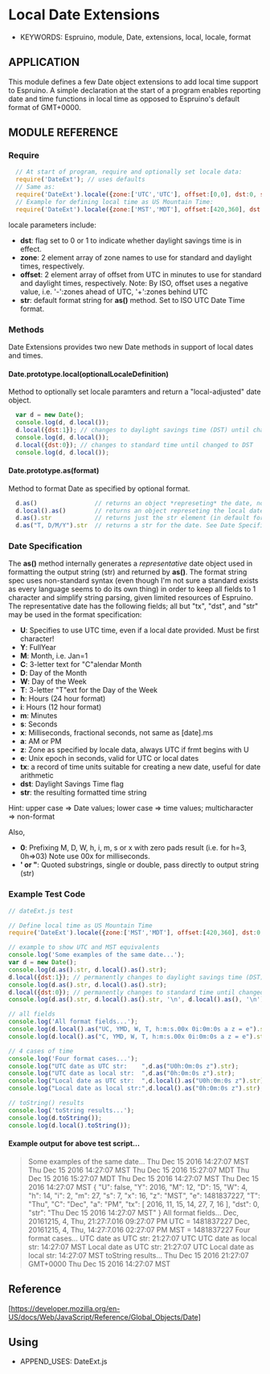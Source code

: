<!--- Copyright (C) 2016 Enchanted Engineering. See the file LICENSE for use. -->

# Local Date Extensions

* KEYWORDS: Espruino, module, Date, extensions, local, locale, format

## APPLICATION

This module defines a few Date object extensions to add local time support to Espruino. A simple declaration at the start of a program enables reporting date and time functions in local time as opposed to Espruino's default format of GMT+0000.

## MODULE REFERENCE

### Require

```javascript
  // At start of program, require and optionally set locale data:
  require('DateExt'); // uses defaults
  // Same as: 
  require('DateExt').locale({zone:['UTC','UTC'], offset:[0,0], dst:0, str:"UY-0M-0D'T'0h:0m:0s'Z'"});
  // Example for defining local time as US Mountain Time:
  require('DateExt').locale({zone:['MST','MDT'], offset:[420,360], dst:0, str:"T C 0D Y 0h:0m:0s z"});
```

locale parameters include:
  - **dst**: flag set to 0 or 1 to indicate whether daylight savings time is in effect.
  - **zone**: 2 element array of zone names to use for standard and daylight times, respectively.
  - **offset**: 2 element array of offset from UTC in minutes to use for standard and daylight times, respectively.
    Note: By ISO, offset uses a negative value, i.e. '-':zones ahead of UTC, '+':zones behind UTC
  - **str**: default format string for **as()** method. Set to ISO UTC Date Time format.

### Methods

Date Extensions provides two new Date methods in support of local dates and times.

#### Date.prototype.local(optionalLocaleDefinition)

Method to optionally set locale paramters and return a "local-adjusted" date object.

```javascript
  var d = new Date();
  console.log(d, d.local());
  d.local({dst:1}); // changes to daylight savings time (DST) until changed back
  console.log(d, d.local());
  d.local({dst:0}); // changes to standard time until changed to DST
  console.log(d, d.local());
```

#### Date.prototype.as(format)

Method to format Date as specified by optional format.

```javascript
  d.as()                // returns an object *represeting* the date, not the same a Date object!
  d.local().as()        // returns an object represeting the local date
  d.as().str            // returns just the str element (in default format) of the date
  d.as("T, D/M/Y").str  // returns a str for the date. See Date Specification.
```

### Date Specification
The **as()** method internally generates a *representative* date object used in formatting the output string (str) and returned by **as()**. The format string spec uses non-standard syntax (even though I'm not sure a standard exists as every language seems to do its own thing) in order to keep all fields to 1 character and simplify string parsing, given limited resources of Espruino. The representative date has the following fields; all but "tx", "dst", and "str" may be used in the format specification:

  - **U**:  Specifies to use UTC time, even if a local date provided. Must be first character!
  - **Y**:  FullYear
  - **M**:  Month, i.e. Jan=1
  - **C**:  3-letter text for "C"alendar Month
  - **D**:  Day of the Month 
  - **W**:  Day of the Week
  - **T**:  3-letter "T"ext for the Day of the Week
  - **h**:  Hours (24 hour format)
  - **i**:  Hours (12 hour format)
  - **m**:  Minutes 
  - **s**:  Seconds
  - **x**:  Milliseconds, fractional seconds, not same as [date].ms
  - **a**:  AM or PM
  - **z**:  Zone as specified by locale data, always UTC if frmt begins with U
  - **e**:  Unix epoch in seconds, valid for UTC or local dates
  - **tx**:  a record of time units suitable for creating a new date, useful for date arithmetic
  - **dst**:  Daylight Savings Time flag
  - **str**:  the resulting formatted time string
  
  Hint: upper case => Date values; lower case => time values; multicharacter => non-format
  
Also,

  - **0**: Prefixing M, D, W, h, i, m, s or x with zero pads result (i.e. for h=3, 0h=>03) 
     Note use 00x for milliseconds.
  - **' or "**: Quoted substrings, single or double, pass directly to output string (str)

### Example Test Code
    
```javascript
// dateExt.js test

// Define local time as US Mountain Time
require('DateExt').locale({zone:['MST','MDT'], offset:[420,360], dst:0, str:"T C 0D Y 0h:0m:0s z"});

// example to show UTC and MST equivalents
console.log('Some examples of the same date...');
var d = new Date();
console.log(d.as().str, d.local().as().str);
d.local({dst:1}); // permanently changes to daylight savings time (DST) until changed back
console.log(d.as().str, d.local().as().str);
d.local({dst:0}); // permanently changes to standard time until changed to DST
console.log(d.as().str, d.local().as().str, '\n', d.local().as(), '\n');

// all fields
console.log('All format fields...');
console.log(d.local().as("UC, YMD, W, T, h:m:s.00x 0i:0m:0s a z = e").str, '\n');
console.log(d.local().as("C, YMD, W, T, h:m:s.00x 0i:0m:0s a z = e").str, '\n');

// 4 cases of time
console.log('Four format cases...');
console.log("UTC date as UTC str:    ",d.as("U0h:0m:0s z").str);
console.log("UTC date as local str:  ",d.as("0h:0m:0s z").str);
console.log("Local date as UTC str:  ",d.local().as("U0h:0m:0s z").str);
console.log("Local date as local str:",d.local().as("0h:0m:0s z").str);

// toString() results
console.log('toString results...');
console.log(d.toString());
console.log(d.local().toString());
```

#### Example output for above test script...

  > Some examples of the same date...
  > Thu Dec 15 2016 14:27:07 MST Thu Dec 15 2016 14:27:07 MST
  > Thu Dec 15 2016 15:27:07 MDT Thu Dec 15 2016 15:27:07 MDT
  > Thu Dec 15 2016 14:27:07 MST Thu Dec 15 2016 14:27:07 MST
  >  { "U": false, "Y": 2016, "M": 12, "D": 15,
  >   "W": 4, "h": 14, "i": 2, "m": 27, "s": 7,
  >   "x": 16,
  >   "z": "MST",
  >   "e": 1481837227,
  >   "T": "Thu",
  >   "C": "Dec",
  >   "a": "PM",
  >   "tx": [ 2016, 11, 15, 14, 27, 7, 16 ],
  >   "dst": 0,
  >   "str": "Thu Dec 15 2016 14:27:07 MST"
  >  }
  > All format fields...
  > Dec, 20161215, 4, Thu, 21:27:7.016 09:27:07 PM UTC = 1481837227
  > Dec, 20161215, 4, Thu, 14:27:7.016 02:27:07 PM MST = 1481837227
  > Four format cases...
  > UTC date as UTC str:     21:27:07 UTC
  > UTC date as local str:   14:27:07 MST
  > Local date as UTC str:   21:27:07 UTC
  > Local date as local str: 14:27:07 MST
  > toString results...
  > Thu Dec 15 2016 21:27:07 GMT+0000
  > Thu Dec 15 2016 14:27:07 MST

## Reference

[https://developer.mozilla.org/en-US/docs/Web/JavaScript/Reference/Global_Objects/Date]

Using
-----

* APPEND_USES: DateExt.js
